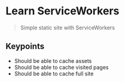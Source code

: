 # Learn ServiceWorkers
> Simple static site with ServiceWorkers

## Keypoints
- Should be able to cache assets
- Should be able to cache visited pages
- Should be able to cache full site

